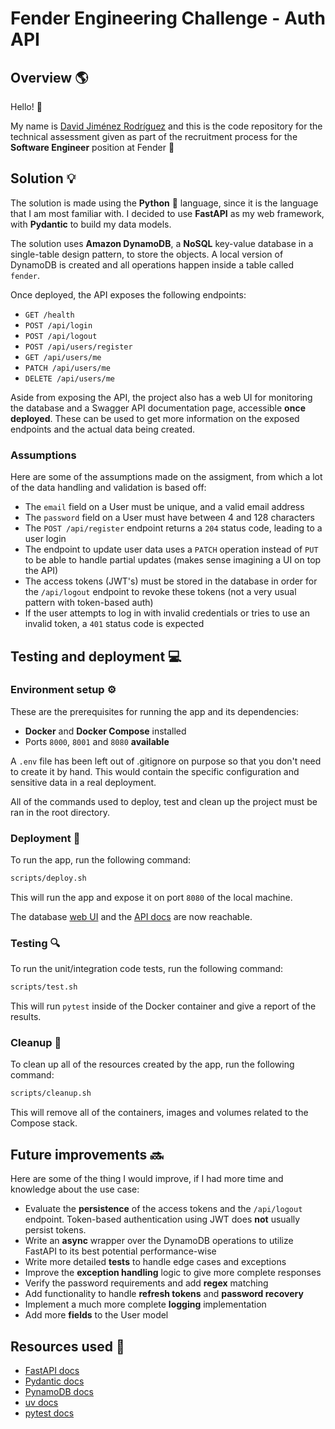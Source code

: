# Fender Engineering Challenge - Auth API

## Overview :earth_americas:

Hello! :wave:

My name is [David Jiménez Rodríguez](https://linkedin.com/in/david-jr1792) and this is the code repository for the technical assessment given as part of the recruitment process for the **Software Engineer** position at Fender :guitar:

## Solution :bulb:
The solution is made using the **Python** :snake: language, since it is the language that I am most familiar with. I decided to use **FastAPI** as my web framework, with **Pydantic** to build my data models. 

The solution uses **Amazon DynamoDB**, a **NoSQL** key-value database in a single-table design pattern, to store the objects. A local version of DynamoDB is created and all operations happen inside a table called `fender`.

Once deployed, the API exposes the following endpoints:
- `GET /health`
- `POST /api/login`
- `POST /api/logout`
- `POST /api/users/register`
- `GET /api/users/me`
- `PATCH /api/users/me`
- `DELETE /api/users/me`

Aside from exposing the API, the project also has a web UI for monitoring the database and a Swagger API documentation page, accessible **once deployed**. These can be used to get more information on the exposed endpoints and the actual data being created.

### Assumptions
Here are some of the assumptions made on the assigment, from which a lot of the data handling and validation is based off:

- The `email` field on a User must be unique, and a valid email address
- The `password` field on a User must have between 4 and 128 characters
- The `POST /api/register` endpoint returns a `204` status code, leading to a user login
- The endpoint to update user data uses a `PATCH` operation instead of `PUT` to be able to handle partial updates (makes sense imagining a UI on top the API)
- The access tokens (JWT's) must be stored in the database in order for the `/api/logout` endpoint to revoke these tokens (not a very usual pattern with token-based auth)
- If the user attempts to log in with invalid credentials or tries to use an invalid token, a `401` status code is expected

## Testing and deployment :computer:
### Environment setup :gear:

These are the prerequisites for running the app and its dependencies:

- **Docker** and **Docker Compose** installed
- Ports `8000`, `8001` and `8080` **available**

A `.env` file has been left out of .gitignore on purpose so that you don't need to create it by hand. This would contain the specific configuration and sensitive data in a real deployment.

All of the commands used to deploy, test and clean up the project must be ran in the root directory.

### Deployment :rocket:

To run the app, run the following command:

```bash
scripts/deploy.sh
```

This will run the app and expose it on port `8080` of the local machine.

The database [web UI](http://localhost:8001) and the [API docs](http://localhost:8080/docs) are now reachable.

### Testing :mag:
To run the unit/integration code tests, run the following command:

```bash
scripts/test.sh
```

This will run `pytest` inside of the Docker container and give a report of the results.

### Cleanup :broom:

To clean up all of the resources created by the app, run the following command:

```bash
scripts/cleanup.sh
```

This will remove all of the containers, images and volumes related to the Compose stack.

## Future improvements :soon:
Here are some of the thing I would improve, if I had more time and knowledge about the use case:

- Evaluate the **persistence** of the access tokens and the `/api/logout` endpoint. Token-based authentication using JWT does **not** usually persist tokens.
- Write an **async** wrapper over the DynamoDB operations to utilize FastAPI to its best potential performance-wise
- Write more detailed **tests** to handle edge cases and exceptions
- Improve the **exception handling** logic to give more complete responses
- Verify the password requirements and add **regex** matching
- Add functionality to handle **refresh tokens** and **password recovery**
- Implement a much more complete **logging** implementation
- Add more **fields** to the User model

## Resources used :page_facing_up:
- [FastAPI docs](https://fastapi.tiangolo.com/)
- [Pydantic docs](https://docs.pydantic.dev/latest/)
- [PynamoDB docs](https://pynamodb.readthedocs.io/en/stable/)
- [uv docs](https://docs.astral.sh/uv/)
- [pytest docs](https://docs.pytest.org/en/stable/)
